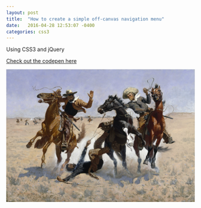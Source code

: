 ```yaml
---
layout: post
title:  "How to create a simple off-canvas navigation menu"
date:   2016-04-28 12:53:07 -0400
categories: css3
---
```


Using CSS3 and jQuery

<a target="_blank" href="http://codepen.io/acavender/pen/yORKMW">Check out the codepen here</a>

![Off canvas navigation how-to](/assets/wrangle.jpg)



